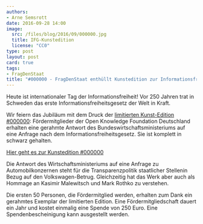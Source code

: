 ```yaml
---
authors:
- Arne Semsrott
date: 2016-09-28 14:00
image:
  src: /files/blog/2016/09/000000.jpg
  title: IFG-Kunstedition
  license: "CC0"   
type: post
layout: post
card: true
tags:
- FragDenStaat
title: "#000000 - FragDenStaat enthüllt Kunstedition zur Informationsfreiheit"
---
```


Heute ist internationaler Tag der Informationsfreiheit! Vor 250 Jahren trat in Schweden das erste Informationsfreiheitsgesetz der Welt in Kraft.

Wir feiern das Jubiläum mit dem Druck der <a href="http://000000.limited/">limitierten Kunst-Edition #000000</a>: Fördermitglieder der Open Knowledge Foundation Deutschland erhalten eine gerahmte Antwort des Bundeswirtschaftsministeriums auf eine Anfrage nach dem Informationsfreiheitsgesetz. Sie ist komplett in schwarz gehalten.

<a href="http://000000.limited/">Hier geht es zur Kunstedition #000000</a>

Die Antwort des Wirtschaftsministeriums auf eine Anfrage zu Automobilkonzernen steht für die Transparenzpolitik staatlicher Stellenin Bezug auf den Volkswagen-Betrug. Gleichzeitig hat das Werk aber auch als Hommage an Kasimir Malewitsch und Mark Rothko zu verstehen.

Die ersten 50 Personen, die Fördermitglied werden, erhalten zum Dank ein gerahmtes Exemplar der limitierten Edition. Eine Fördermitgliedschaft dauert ein Jahr und kostet einmalig eine Spende von 250 Euro. Eine Spendenbescheinigung kann ausgestellt werden.
